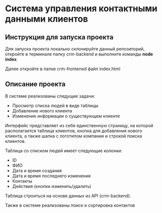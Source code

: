<h1>Система управления контактными данными клиентов</h1>
<h2>Инструкция для запуска проекта</h2>
<p>Для запуска проекта локально склонируйте данный репозиторий, откройте в терминале папку crm-backend и выполните команды
<strong>node index</strong></p>
<p>Далее откройте в папке crm-frontened файл index.html</p>
<h2>Описание проекта</h2>
<p>В системе реализованы следущие задачи:</p>
<ul>
  <li>Просмотр списка людей в виде таблицы</li>
  <li> Добавление нового клиента</li>
  <li>Изменение информации о существующем клиенте</li>
</ul>
<p>Интерфейс представляет из себя единственную страницу, на которой располагается
таблица клиентов, кнопка для добавления нового клиента, а также шапка с логотипом
компании и строкой поиска клиентов.</p>
<p>Таблица со списком людей имеет следующие колонки:</p>
<ul>
  <li>ID</li>
  <li>ФИО</li>
  <li>Дата и время создания</li>
  <li>Дата и время последнего изменения</li>
  <li>Контакты</li>
  <li>Действия (кнопки изменить/удалить)</li>
</ul>
<p>Таблица строиться на основе данных из API (crm-backend).</p>
<p>Также в системе реализованы поиск и сортировка контактов</p>